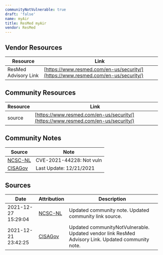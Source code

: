 ```yaml
---
communityNotVulnerable: true
draft: 'false'
name: myAir
title: ResMed myAir
vendor: ResMed
---
```


## Vendor Resources
| Resource | Link |
| --- | --- |
| ResMed Advisory Link | [https://www.resmed.com/en-us/security/](https://www.resmed.com/en-us/security/) |

## Community Resources
| Resource | Link |
| --- | --- |
| source | [https://www.resmed.com/en-us/security/](https://www.resmed.com/en-us/security/) |

## Community Notes
| Source | Note |
| --- | --- |
| [NCSC-NL](https://github.com/NCSC-NL/log4shell/blob/main/software/README.md) | CVE-2021-44228: Not vuln </ul> |
| [CISAGov](https://raw.githubusercontent.com/cisagov/log4j-affected-db/develop/README.md) | Last Update: 12/21/2021 |

## Sources
| Date | Attribution | Description |
| --- | --- | --- |
| 2021-12-27 15:29:04 | [NCSC-NL](https://github.com/NCSC-NL/log4shell/blob/main/software/README.md) | Updated community note. Updated community link source.  |
| 2021-12-21 23:42:25 | [CISAGov](https://raw.githubusercontent.com/cisagov/log4j-affected-db/develop/README.md) | Updated communityNotVulnerable. Updated vendor link ResMed Advisory Link. Updated community note.  |
